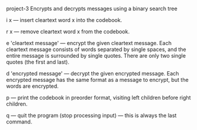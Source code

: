 project-3
Encrypts and decrypts messages using a binary search tree

i x — insert cleartext word x into the codebook.

r x — remove cleartext word x from the codebook.

e 'cleartext message' — encrypt the given cleartext message. Each cleartext message consists of words separated by single spaces, and the entire message is surrounded by single quotes. There are only two single quotes (the first and last).

d 'encrypted message' — decrypt the given encrypted message. Each encrypted message has the same format as a message to encrypt, but the words are encrypted.

p — print the codebook in preorder format, visiting left children before right children.

q — quit the program (stop processing input) — this is always the last command.


